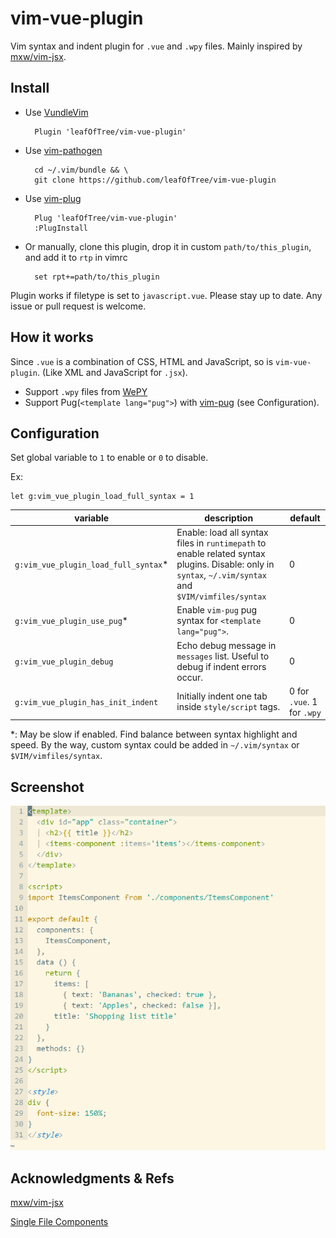 # vim-vue-plugin

Vim syntax and indent plugin for `.vue` and `.wpy` files. Mainly inspired by [mxw/vim-jsx][1].

## Install

- Use [VundleVim][2]

        Plugin 'leafOfTree/vim-vue-plugin'

- Use [vim-pathogen][5]

        cd ~/.vim/bundle && \
        git clone https://github.com/leafOfTree/vim-vue-plugin

- Use [vim-plug][7]

        Plug 'leafOfTree/vim-vue-plugin'
        :PlugInstall

- Or manually, clone this plugin, drop it in custom `path/to/this_plugin`, and add it to `rtp` in vimrc

        set rpt+=path/to/this_plugin

Plugin works if filetype is set to `javascript.vue`. Please stay up to date. Any issue or pull request is welcome.

## How it works

Since `.vue` is a combination of CSS, HTML and JavaScript, so is `vim-vue-plugin`. (Like XML and JavaScript for `.jsx`).

- Support `.wpy` files from [WePY][6]
- Support Pug(`<template lang="pug">`) with [vim-pug][4] (see Configuration).


## Configuration

Set global variable to `1` to enable or `0` to disable.

Ex:

    let g:vim_vue_plugin_load_full_syntax = 1

| variable                              | description                                                                                            | default                    |
|---------------------------------------|--------------------------------------------------------------------------------------------------------------------------------|----------------------------|
| `g:vim_vue_plugin_load_full_syntax`\* | Enable: load all syntax files in `runtimepath` to enable related syntax plugins. Disable: only in `syntax`, `~/.vim/syntax` and `$VIM/vimfiles/syntax` | 0                          |
| `g:vim_vue_plugin_use_pug`\*          | Enable `vim-pug` pug syntax for `<template lang="pug">`.                                               | 0                          |
| `g:vim_vue_plugin_debug`              | Echo debug message in `messages` list. Useful to debug if indent errors occur.                         | 0                          |
| `g:vim_vue_plugin_has_init_indent`    | Initially indent one tab inside `style/script` tags.                                                   | 0 for `.vue`. 1 for `.wpy` |

\*: May be slow if enabled. Find balance between syntax highlight and speed. By the way, custom syntax could be added in `~/.vim/syntax` or `$VIM/vimfiles/syntax`.

## Screenshot

![screenshot](https://raw.githubusercontent.com/leafOfTree/leafOfTree.github.io/master/vim-vue-plugin-screenshot.png)

## Acknowledgments & Refs

[mxw/vim-jsx][1]

[Single File Components][3]

[1]: https://github.com/mxw/vim-jsx "mxw: vim-jsx"
[2]: https://github.com/VundleVim/Vundle.vim
[3]: https://vuejs.org/v2/guide/single-file-components.html
[4]: https://github.com/digitaltoad/vim-pug
[5]: https://github.com/tpope/vim-pathogen
[6]: https://tencent.github.io/wepy
[7]: https://github.com/junegunn/vim-plug
